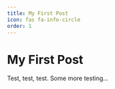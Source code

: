 ```yaml
---
title: My First Post
icon: fas fa-info-circle
order: 1
---
```


# My First Post

Test, test, test. Some more testing...